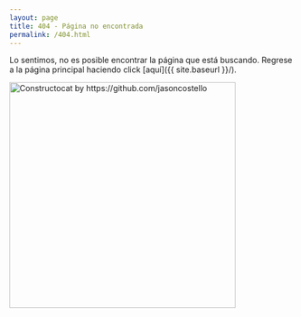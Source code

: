 ```yaml
---
layout: page
title: 404 - Página no encontrada
permalink: /404.html
---
```


Lo sentimos, no es posible encontrar la página que está buscando. Regrese a la página principal haciendo click [aquí]({{ site.baseurl }}/).

<div class="centered-container">
<img src="{{ site.baseurl }}/images/404.jpg" alt="Constructocat by https://github.com/jasoncostello" style="width: 400px;"/>
</div>
